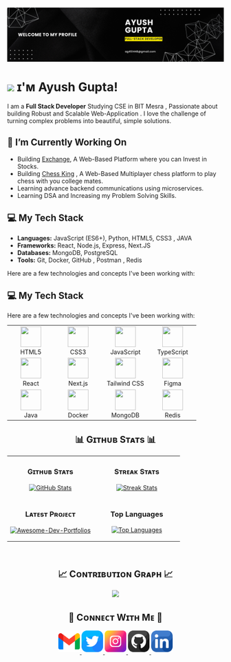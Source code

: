 <!--Banner-->
![ayush banner image](./banner.png)

<!--Header Name-->
# <img src="https://emojis.slackmojis.com/emojis/images/1531849430/4246/blob-sunglasses.gif?1531849430" width="30"/> ɪ'ᴍ Ayush Gupta! 

<!--Start Intro-->               
I am a **Full Stack Developer** Studying CSE in BIT Mesra , Passionate about building Robust and Scalable Web-Application . I love the challenge of turning complex problems into beautiful, simple solutions.


## 🔭 I’m Currently Working On

* Building [Exchange](https://github.com/ayush-gupta-04/exchange), A Web-Based Platform where you can Invest in Stocks.
* Building [Chess King](https://github.com/ayush-gupta-04/Chess-King) , A Web-Based Multiplayer chess platform to play chess with you college mates.
* Learning advance backend communications using microservices.
* Learning DSA and Increasing my Problem Solving Skills.

## 💻 My Tech Stack
* **Languages:** JavaScript (ES6+), Python, HTML5, CSS3 , JAVA
* **Frameworks:** React, Node.js, Express, Next.JS
* **Databases:** MongoDB, PostgreSQL
* **Tools:** Git, Docker, GitHub , Postman , Redis

Here are a few technologies and concepts I've been working with:

## 💻 My Tech Stack

Here are a few technologies and concepts I've been working with:

<div align="center">
  <table>
    <tr>
      <td align="center" width="96">
        <a href="#-my-tech-stack">
          <img src="https://cdn.jsdelivr.net/gh/devicons/devicon/icons/html5/html5-original.svg" width="48" height="48" />
        </a>
        <br>HTML5
      </td>
      <td align="center" width="96">
        <a href="#-my-tech-stack">
          <img src="https://cdn.jsdelivr.net/gh/devicons/devicon/icons/css3/css3-original.svg" width="48" height="48" />
        </a>
        <br>CSS3
      </td>
      <td align="center" width="96">
        <a href="#-my-tech-stack">
          <img src="https://cdn.jsdelivr.net/gh/devicons/devicon/icons/javascript/javascript-original.svg" width="48" height="48" />
        </a>
        <br>JavaScript
      </td>
      <td align="center" width="96">
        <a href="#-my-tech-stack">
          <img src="https://cdn.jsdelivr.net/gh/devicons/devicon/icons/typescript/typescript-original.svg" width="48" height="48" />
        </a>
        <br>TypeScript
      </td>
    </tr>
    <tr>
      <td align="center" width="96">
        <a href="#-my-tech-stack">
          <img src="https://cdn.jsdelivr.net/gh/devicons/devicon/icons/react/react-original.svg" width="48" height="48" />
        </a>
        <br>React
      </td>
      <td align="center" width="96">
        <a href="#-my-tech-stack">
          <img src="https://cdn.jsdelivr.net/gh/devicons/devicon/icons/nextjs/nextjs-original.svg" width="48" height="48" />
        </a>
        <br>Next.js
      </td>
      <td align="center" width="96">
        <a href="#-my-tech-stack">
          <img src="https://cdn.jsdelivr.net/gh/devicons/devicon/icons/tailwindcss/tailwindcss-original.svg" width="48" height="48" />
        </a>
        <br>Tailwind CSS
      </td>
      <td align="center" width="96">
        <a href="#-my-tech-stack">
          <img src="https://cdn.jsdelivr.net/gh/devicons/devicon/icons/figma/figma-original.svg" width="48" height="48" />
        </a>
        <br>Figma
      </td>
    </tr>
    <tr>
      <td align="center" width="96">
        <a href="#-my-tech-stack">
          <img src="https://cdn.jsdelivr.net/gh/devicons/devicon/icons/java/java-original.svg" width="48" height="48" />
        </a>
        <br>Java
      </td>
      <td align="center" width="96">
        <a href="#-my-tech-stack">
          <img src="https://cdn.jsdelivr.net/gh/devicons/devicon/icons/docker/docker-original.svg" width="48" height="48" />
        </a>
        <br>Docker
      </td>
      <td align="center" width="96">
        <a href="#-my-tech-stack">
          <img src="https://cdn.jsdelivr.net/gh/devicons/devicon/icons/mongodb/mongodb-original.svg" width="48" height="48" />
        </a>
        <br>MongoDB
      </td>
      <td align="center" width="96">
        <a href="#-my-tech-stack">
          <img src="https://cdn.jsdelivr.net/gh/devicons/devicon/icons/redis/redis-original.svg" width="48" height="48" />
        </a>
        <br>Redis
      </td>
    </tr>
  </table>
</div>


<!--Github stats Table--> 
<h2 align="center">📊 Gɪᴛʜᴜʙ Sᴛᴀᴛs 📊</h2>

<table width="100%">
  <tr>
    <td width="50%">
      <h3 align="center"><strong>Gɪᴛʜᴜʙ Sᴛᴀᴛs</strong></h3>
      <p align="center">
        <a href="https://github.com/ayush-gupta-04">
          <img align="center" src="https://github-readme-stats.vercel.app/api?username=ayush-gupta-04&count_private=true&show_icons=true&theme=nightowl&bg_color=0,000000,441350&title_color=c56a90&text_color=ffffff&rank_icon=github&hide=prs,issues,contribs&show=reviews,prs_merged,prs_merged_percentage" alt="GitHub Stats" />
        </a>
      </p>
    </td>
    <td width="50%">
      <h3 align="center"><strong>Sᴛʀᴇᴀᴋ Sᴛᴀᴛs</strong></h3>
      <p align="center">
        <a href="https://github.com/ayush-gupta-04">
          <img align="center" src="https://streak-stats.demolab.com?user=ayush-gupta-04&theme=nightowl&background=0,000000,441350&fire=ffeb95&ring=ffeb95&sideNums=ffffff&sideLabels=ffffff&dates=c56a90&currStreakNum=ffffff" alt="Streak Stats" />
        </a>
      </p>
    </td>
  </tr>
  <tr>
    <td width="50%">
      <h3 align="center"><strong>Lᴀᴛᴇsᴛ Pʀᴏᴊᴇᴄᴛ</strong></h3>
      <p align="center">
        <a href="https://github.com/ayush-gupta-04/Cash-Canvas">
          <img align="center" width="470" src="https://github-readme-stats.vercel.app/api/pin/?username=ayush-gupta-04&repo=Cash-Canvas&theme=nightowl&show_owner=true&bg_color=0,000000,441350&title_color=c56a90&text_color=ffffff" alt="Awesome-Dev-Portfolios" />
        </a>
      </p>
    </td>
    <td width="50%">
      <h3 align="center"><strong>Top Languages</strong></h3>
      <p align="center">
        <a href="https://github.com/ayush-gupta-04">
          <img align="center" src="https://github-readme-stats.vercel.app/api/top-langs/?username=ayush-gupta-04&layout=compact&theme=radical" alt="Top Languages" />
        </a>
      </p>
    </td>
  </tr>
</table>
<br />

<!--Contribution Graph-->
<h2 align="center">📈 Cᴏɴᴛʀɪʙᴜᴛɪᴏɴ Gʀᴀᴘʜ 📈</h2>
<div align="center">
    <img src="https://github-readme-activity-graph.vercel.app/graph?username=ayush-gupta-04&bg_color=220a28&&color=ffffff&line=c56a90&point=ffeb95&area=false&hide_border=false" border-radius="15">
</div>



<!--Contact Section--> 

<h2 align="center">🤝 Cᴏɴɴᴇᴄᴛ Wɪᴛʜ Mᴇ 🤝 </h2>
<div align="center">
  
<a href="mailto:ag451448@gmail.com" target="_blank">
<img src="./gmail.png" width=50 height=50 alt="ag451448@gmail.com" style="margin-bottom: 5px;" />
</a>

<a href="https://x.com/me_AyushGupta_" target="_blank">
<img src="./twitter.png" width=50 height=50 alt="me_AyushGupta_" style="margin-bottom: 5px;" />
</a>

<a href="https://www.instagram.com/ayush__gupta_04/" target="_blank">
<img src="./instagram.png" width=50 height=50 alt="ayush__gupta_04" style="margin-bottom: 5px;" />
</a>

<a href="https://www.githubcom/ayush-gupta-04" target="_blank">
<img src="./github.png" width=50 height=50 alt="ayush-gupta-04" style="margin-bottom: 5px;" />
</a>

<a href="www.linkedin.com/in/ayush-gupta-r10858" target="_blank">
<img src="./linkedin.png" width=50 height=50 alt="ayush-gupta-r10858" style="margin-bottom: 5px;" />
</a>

</a>
</div>
<br/>
